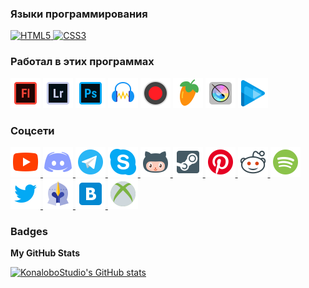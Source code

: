 ### Языки программирования
<p align="left">
<a href="https://developer.mozilla.org/en-US/docs/Glossary/HTML5" target="_blank" rel="noreferrer">
<img
      src="https://raw.githubusercontent.com/danielcranney/readme-generator/main/public/icons/skills/html5-colored.svg"
      width="36"
      height="36"
      alt="HTML5" />
</a>
<a href="https://www.w3.org/TR/CSS/#css" target="_blank" rel="noreferrer">
  <img
      src="https://raw.githubusercontent.com/danielcranney/readme-generator/main/public/icons/skills/css3-colored.svg"
      width="36"
      height="36"
      alt="CSS3" />
</a>
</p>  

### Работал в этих программах
<p align="left">
<img
      src="https://raw.githubusercontent.com/KonaloboStudio/KonaloboStudio/main/vectors/adobe_flash.svg"
      width="48"
      height="48"
      alt="Adobe Flash" />
<img
      src="https://raw.githubusercontent.com/KonaloboStudio/KonaloboStudio/main/vectors/adobe_lightroom.svg"
      width="48"
      height="48"
      alt="Adobe Lightroom" />
<img
      src="https://raw.githubusercontent.com/KonaloboStudio/KonaloboStudio/main/vectors/adobe_photoshop.svg"
      width="48"
      height="48"
      alt="Adobe Photoshop" />
<img
      src="https://raw.githubusercontent.com/KonaloboStudio/KonaloboStudio/main/vectors/audacity.svg"
      width="48"
      height="48"
      alt="Audacity" />
<img
      src="https://raw.githubusercontent.com/KonaloboStudio/KonaloboStudio/main/vectors/bandicam.svg"
      width="48"
      height="48"
      alt="Bandicam" />
<img
      src="https://raw.githubusercontent.com/KonaloboStudio/KonaloboStudio/main/vectors/fl_studio.svg"
      width="48"
      height="48"
      alt="FL Studio" />
<img
      src="https://raw.githubusercontent.com/KonaloboStudio/KonaloboStudio/main/vectors/krita_squared.svg"
      width="48"
      height="48"
      alt="Krita" />
<img
      src="https://raw.githubusercontent.com/KonaloboStudio/KonaloboStudio/main/vectors/vegas.svg"
      width="48"
      height="48"
      alt="Sony Vegas" />
</p>

### Соцсети
<p align="left">
<a href="https://www.youtube.com/channel/UCvh1w3INwuRsMKpdrJsccoA" target="_blank" rel="noreferrer">
  <img
      src="https://raw.githubusercontent.com/KonaloboStudio/KonaloboStudio/main/vectors/youtube.svg"
      width="48"
      height="48"
      alt="YouTube" />
</a>
<a href="https://discord.com/users/483248688668344321" target="_blank" rel="noreferrer">
  <img
      src="https://raw.githubusercontent.com/KonaloboStudio/KonaloboStudio/main/vectors/discord.svg"
      width="48"
      height="48"
      alt="Discord" />
</a>      
<a href="https://t.me/bnr_sp" target="_blank" rel="noreferrer">
  <img
      src="https://raw.githubusercontent.com/KonaloboStudio/KonaloboStudio/main/vectors/telegram_app.svg"
      width="48"
      height="48"
      alt="Telegram" />
</a>
<a href="https://join.skype.com/invite/zOWAvBNqeiGl" target="_blank" rel="noreferrer">
  <img
      src="https://raw.githubusercontent.com/KonaloboStudio/KonaloboStudio/main/vectors/skype.svg"
      width="48"
      height="48"
      alt="Skype" />
</a>
<a href="https://github.com/KonaloboStudio" target="_blank" rel="noreferrer">
  <img
      src="https://raw.githubusercontent.com/KonaloboStudio/KonaloboStudio/main/vectors/octocat.svg"
      width="48"
      height="48"
      alt="Github" />
</a>
<a href="https://steamcommunity.com/id/catmanteam" target="_blank" rel="noreferrer">
  <img
      src="https://raw.githubusercontent.com/KonaloboStudio/KonaloboStudio/main/vectors/steam.svg"
      width="48"
      height="48"
      alt="Steam" />
</a>
<a href="https://pinterest.com/BNR_SonicProject/" target="_blank" rel="noreferrer">
  <img
      src="https://raw.githubusercontent.com/KonaloboStudio/KonaloboStudio/main/vectors/pinterest.svg"
      width="48"
      height="48"
      alt="Pinterest" />
</a>
<a href="https://www.reddit.com/user/BrianN_YT/" target="_blank" rel="noreferrer">
  <img
      src="https://raw.githubusercontent.com/KonaloboStudio/KonaloboStudio/main/vectors/reddit.svg"
      width="48"
      height="48"
      alt="Reddit" />
</a>
<a href="https://open.spotify.com/user/31gpvoz3v2lu2gnvf4pvdgfohxci?si=6dbfdad55433481f" target="_blank" rel="noreferrer">
  <img
      src="https://raw.githubusercontent.com/KonaloboStudio/KonaloboStudio/main/vectors/spotify.svg"
      width="48"
      height="48"
      alt="Spotify" />
</a>
<a href="https://twitter.com/bnr_sp" target="_blank" rel="noreferrer">
  <img
      src="https://raw.githubusercontent.com/KonaloboStudio/KonaloboStudio/main/vectors/twitter.svg"
      width="48"
      height="48"
      alt="Twitter" />
</a>
<a href="https://spartaremix.fandom.com/wiki/KonaloboStudio" target="_blank" rel="noreferrer">
  <img
      src="https://raw.githubusercontent.com/KonaloboStudio/KonaloboStudio/main/vectors/spartan_helmet.svg"
      width="48"
      height="48"
      alt="Sparta Remix Wiki" />
</a>
<a href="https://ovk.to/konalobostudio" target="_blank" rel="noreferrer">
  <img
      src="https://raw.githubusercontent.com/KonaloboStudio/KonaloboStudio/main/vectors/vkontakte.svg"
      width="48"
      height="48"
      alt="OpenVK (NOT VK)" />
</a>
<a href="https://account.xbox.com/Profile?xr=mebarnav" target="_blank" rel="noreferrer">
  <img
      src="https://raw.githubusercontent.com/KonaloboStudio/KonaloboStudio/main/vectors/xbox.svg"
      width="48"
      height="48"
      alt="Xbox" />
</a>
</p>


### Badges

<b>My GitHub Stats</b>

<a href="http://www.github.com/KonaloboStudio">
<img
    src="https://github-readme-stats.vercel.app/api?username=KonaloboStudio&show_icons=true&hide=prs,&count_private=true&title_color=3382ed&text_color=3382ed&icon_color=3382ed&bg_color=171717&hide_border=true&show_icons=true"
    alt="KonaloboStudio's GitHub stats" />
</a>
